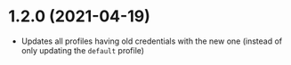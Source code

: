 # 1.2.0 (2021-04-19)

* Updates all profiles having old credentials with the new one (instead of only updating the `default` profile)
